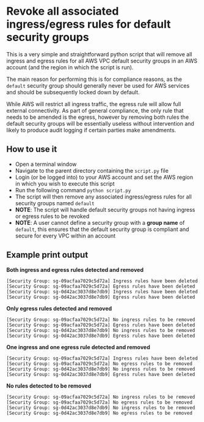 # Revoke all associated ingress/egress rules for default security groups

This is a very simple and straightforward python script that will remove all ingress and egress rules for all AWS VPC default security groups in an AWS account (and the region in which the script is run).

The main reason for performing this is for compliance reasons, as the `default` security group should generally never be used for AWS services and should be subsequently locked down by default.

While AWS will restrict all ingress traffic, the egress rule will allow full external connectivity. As part of general compliance, the only rule that needs to be amended is the egress, however by removing both rules the default security groups will be essentially useless without intervention and likely to produce audit logging if certain parties make amendments.

## How to use it

- Open a terminal window
- Navigate to the parent directory containing the `script.py` file
- Login (or be logged into) to your AWS account and set the AWS region in which you wish to execute this script
- Run the following command `python script.py`
- The script will then remove any associated ingress/egress rules for all security groups named `default`
- **NOTE**: The script will handle default security groups not having ingress or egress rules to be revoked
- **NOTE**: A user cannot define a security group with a **group name** of `default`, this ensures that the default security group is compliant and secure for every VPC within an account

## Example print output


**Both ingress and egress rules detected and removed**
```
[Security Group: sg-09acfaa7029c5d72a] Ingress rules have been deleted
[Security Group: sg-09acfaa7029c5d72a] Egress rules have been deleted
[Security Group: sg-0d42ac3037d8e7db9] Ingress rules have been deleted
[Security Group: sg-0d42ac3037d8e7db9] Egress rules have been deleted
```
**Only egress rules detected and removed**
```
[Security Group: sg-09acfaa7029c5d72a] No ingress rules to be removed
[Security Group: sg-09acfaa7029c5d72a] Egress rules have been deleted
[Security Group: sg-0d42ac3037d8e7db9] No ingress rules to be removed
[Security Group: sg-0d42ac3037d8e7db9] Egress rules have been deleted
```
**One ingress and one egress rule detected and removed**
```
[Security Group: sg-09acfaa7029c5d72a] Ingress rules have been deleted
[Security Group: sg-09acfaa7029c5d72a] No egress rules to be removed
[Security Group: sg-0d42ac3037d8e7db9] No ingress rules to be removed
[Security Group: sg-0d42ac3037d8e7db9] Egress rules have been deleted
```
**No rules detected to be removed**
```
[Security Group: sg-09acfaa7029c5d72a] No ingress rules to be removed
[Security Group: sg-09acfaa7029c5d72a] No egress rules to be removed
[Security Group: sg-0d42ac3037d8e7db9] No ingress rules to be removed
[Security Group: sg-0d42ac3037d8e7db9] No egress rules to be removed
```